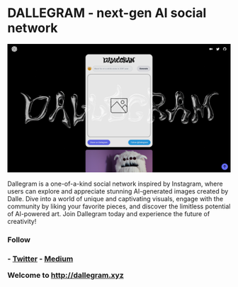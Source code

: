 <h1>DALLEGRAM - next-gen AI social network</h1>

<img src="https://github.com/0x1x3x/dallegram/blob/main/client/public/preview.png?raw=true" alt="Preview"/>

<p>Dallegram is a one-of-a-kind social network inspired by Instagram, where users can explore and appreciate stunning AI-generated images created by Dalle. Dive into a world of unique and captivating visuals, engage with the community by liking your favorite pieces, and discover the limitless potential of AI-powered art. Join Dallegram today and experience the future of creativity!</p>

<h3>Follow<h3>

<p>- <a href="https://twitter.com/dallegram">Twitter</a>
- <a href="">Medium</a></p>

<b>Welcome to http://dallegram.xyz</b>
